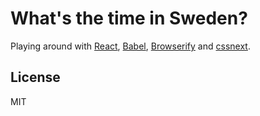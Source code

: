 # What's the time in Sweden?

Playing around with [React][1], [Babel][2], [Browserify][3] and [cssnext][4].

## License

MIT

[1]: https://github.com/facebook/react
[2]: https://github.com/babel/babel
[3]: https://github.com/substack/node-browserify
[4]: https://github.com/cssnext/cssnext
